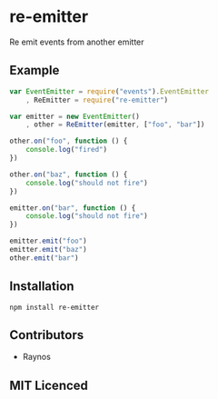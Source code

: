 # re-emitter

Re emit events from another emitter

## Example

``` js
var EventEmitter = require("events").EventEmitter
    , ReEmitter = require("re-emitter")

var emitter = new EventEmitter()
    , other = ReEmitter(emitter, ["foo", "bar"])

other.on("foo", function () {
    console.log("fired")
})

other.on("baz", function () {
    console.log("should not fire")
})

emitter.on("bar", function () {
    console.log("should not fire")
})

emitter.emit("foo")
emitter.emit("baz")
other.emit("bar")
```

## Installation

`npm install re-emitter`

## Contributors

 - Raynos

## MIT Licenced